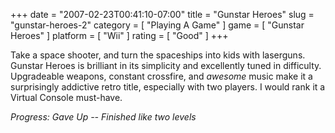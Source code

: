 +++
date = "2007-02-23T00:41:10-07:00"
title = "Gunstar Heroes"
slug = "gunstar-heroes-2"
category = [ "Playing A Game" ]
game = [ "Gunstar Heroes" ]
platform = [ "Wii" ]
rating = [ "Good" ]
+++

Take a space shooter, and turn the spaceships into kids with laserguns.  Gunstar Heroes is brilliant in its simplicity and excellently tuned in difficulty.  Upgradeable weapons, constant crossfire, and <i>awesome</i> music make it a surprisingly addictive retro title, especially with two players.  I would rank it a Virtual Console must-have.

<i>Progress: Gave Up -- Finished like two levels</i>